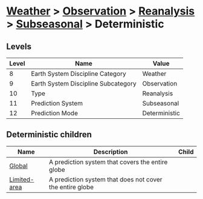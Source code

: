 # [Weather](../../../..) > [Observation](../../..) > [Reanalysis](../..) > [Subseasonal](..) > Deterministic

## Levels

| Level | Name | Value |
|-----|-----|-----|
| 8 | Earth System Discipline Category | Weather |
| 9 | Earth System Discipline Subcategory | Observation |
| 10 | Type | Reanalysis |
| 11 | Prediction System | Subseasonal |
| 12 | Prediction Mode | Deterministic |

## Deterministic children

| Name | Description | Child |
|-----|-----|-----|
| [Global](global/) | A prediction system that covers the entire globe |  |
| [Limited-area](limited-area/) | A prediction system that does not cover the entire globe |  |
